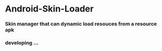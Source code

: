 # Android-Skin-Loader

### Skin manager that can dynamic load resouces from a resource apk  
### developing ... 
